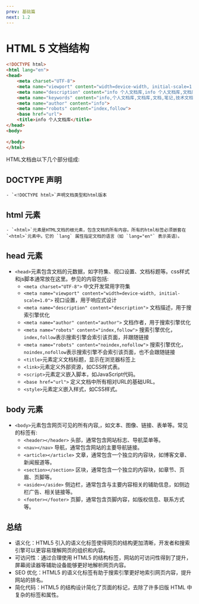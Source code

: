 ```yaml
---
prev: 基础篇
next: 1.2
---
```


# HTML 5 文档结构

```html
<!DOCTYPE html>
<html lang="en">
<head>
    <meta charset="UTF-8">
    <meta name="viewport" content="width=device-width, initial-scale=1.0">
    <meta name="description" content="info 个人文档库,info 个人文档库,文档库,文档,笔记,技术文档,开发文档,技术文档库,开发文档库">
    <meta name="keywords" content="info,个人文档库,文档库,文档,笔记,技术文档,开发文档,技术文档库,开发文档库">
    <meta name="author" content="info">
    <meta name="robots" content="index,follow">
    <base href="url">
    <title>info 个人文档库</title>
</head>
<body>
    
</body>
</html>
```
HTML文档由以下几个部分组成:
## DOCTYPE 声明
    - `<!DOCTYPE html>`声明文档类型和html版本
## html 元素
    - `<html>`元素是HTML文档的根元素，包含文档的所有内容。所有的html标签必须嵌套在`<html>`元素中。它的 `lang` 属性指定文档的语言（如 `lang="en"` 表示英语）。
## head 元素
- `<head>`元素包含文档的元数据，如字符集、视口设置、文档标题等。css样式和js脚本通常放在这里。参见的内容包括:
    - `<meta charset="UTF-8">` 中文开发常用字符集
    - `<meta name="viewport" content="width=device-width, initial-scale=1.0">` 视口设置，用于响应式设计
    - `<meta name="description" content="description">` 文档描述，用于搜索引擎优化
    - `<meta name="author" content="author">` 文档作者，用于搜索引擎优化
    - `<meta name="robots" content="index,follow">` 搜索引擎优化，`index,follow`表示搜索引擎会索引该页面，并跟随链接
    - `<meta name="robots" content="noindex,nofollow">` 搜索引擎优化，`noindex,nofollow`表示搜索引擎不会索引该页面，也不会跟随链接
    - `<title>`元素定义文档标题，显示在浏览器标签上 
    - `<link>`元素定义外部资源，如CSS样式表。
    - `<script>`元素定义嵌入脚本，如JavaScript代码。
    - `<base href="url">` 定义文档中所有相对URL的基础URL。
    - `<style>`元素定义嵌入样式，如CSS样式。
## body 元素
- `<body>`元素包含网页可见的所有内容,，如文本、图像、链接、表单等。常见的标签有:
    - `<header></header>` 头部，通常包含网站标志、导航菜单等。
    - `<nav></nav>` 导航，通常包含网站的主要导航链接。
    - `<article></article>` 文章，通常包含一个独立的内容块，如博客文章、新闻报道等。
    - `<section></section>` 区块，通常包含一个独立的内容块，如章节、页眉、页脚等。
    - `<aside></aside>` 侧边栏，通常包含与主要内容相关的辅助信息，如侧边栏广告、相关链接等。
    - `<footer></footer>` 页脚，通常包含页脚内容，如版权信息、联系方式等。
## 总结
- 语义化：HTML5 引入的语义化标签使得网页的结构更加清晰，开发者和搜索引擎可以更容易理解网页的组织和内容。
- 可访问性：通过合理使用 HTML5 的结构标签，网站的可访问性得到了提升，屏幕阅读器等辅助设备能够更好地解析网页内容。
- SEO 优化：HTML5 的语义化标签有助于搜索引擎更好地索引网页内容，提升网站的排名。
- 简化代码：HTML5 的结构设计简化了页面的标记，去除了许多旧版 HTML 中复杂的标签和属性。


